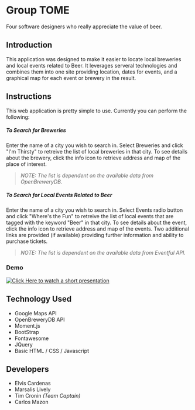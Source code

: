 # Group TOME

Four software designers who really appreciate the value of beer.

## Introduction

This application was designed to make it easier to locate local breweries and local events related to Beer. It leverages serveral technologies and combines them into one site providing location, dates for events, and a graphical map for each event or brewery in the result.

## Instructions

This web application is pretty simple to use. Currently you can perform the following:

##### To Search for Breweries

Enter the name of a city you wish to search in. Select Breweries and click "I'm Thirsty" to retreive the list of local breweries in that city. To see details about the brewery, click the info icon to retrieve address and map of the place of interest. 

>*NOTE: The list is dependent on the available data from OpenBreweryDB.*

##### To Search for Local Events Related to Beer

Enter the name of a city you wish to search in. Select Events radio button and click "Where's the Fun" to retreive the list of local events that are tagged with the keyword "Beer" in that city.
To see details about the event, click the info icon to retrieve address and map of the events. Two additional links are provided (if available) providing further information and ability to purchase tickets.

>*NOTE: The list is dependent on the available data from Eventful API.*


### Demo

[![Click Here to watch a short presentation](http://img.youtube.com/vi/Jawsy4z8ZlI/0.jpg)](http://www.youtube.com/watch?v=Jawsy4z8ZlI)

## Technology Used

* Google Maps API
* OpenBreweryDB API
* Moment.js
* BootStrap
* Fontawesome
* JQuery
* Basic HTML / CSS / Javascript

## Developers

* Elvis Cardenas
* Marsalis Lively
* Tim Cronin _(Team Captain)_
* Carlos Mazon
